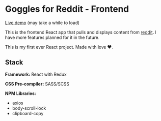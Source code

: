 # Goggles for Reddit - Frontend
[Live demo](https://goggles-for-reddit.herokuapp.com) (may take a while to load)

This is the frontend React app that pulls and displays content from [reddit](https://www.reddit.com). I have more features planned for it in the future.

This is my first ever React project. Made with love ❤.

## Stack
**Framework:** React with Redux


**CSS Pre-compiler:** SASS/SCSS

**NPM Libraries:**
- axios
- body-scroll-lock
- clipboard-copy
